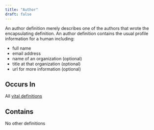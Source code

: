 ```yaml
---
title: "Author"
draft: false
---
```


An author definition merely describes one of the authors that wrote the 
encapsulating definition. An author definition contains the usual profile 
information for a human including:
* full name
* email address
* name of an organization (optional)
* title at that organization (optional)
* url for more information (optional)

## Occurs In
All [vital definitions](vital.md)

## Contains
No other definitions
